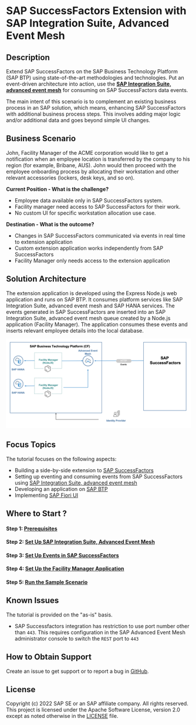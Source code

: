 # SAP SuccessFactors Extension with SAP Integration Suite, Advanced Event Mesh

## Description

Extend SAP SuccessFactors on the SAP Business Technology Platform (SAP BTP) using state-of-the-art methodologies and technologies. Put an event-driven architecture into action, use the [**SAP Integration Suite, advanced event mesh**](https://help.sap.com/docs/SAP_ADVANCED_EVENT_MESH) for consuming on SAP SuccessFactors data events.

The main intent of this scenario is to complement an existing business process in an SAP solution, which means, enhancing SAP SuccessFactors with additional business process steps. This involves adding major logic and/or additional data and goes beyond simple UI changes.

## Business Scenario

John, Facility Manager of the ACME corporation would like to get a notification when an employee location is transferred by the company to his region (for example, Bribane, AUS). John would then proceed with the employee onboarding process by allocating their workstation and other relevant accessories (lockers, desk keys, and so on).

**Current Position - What is the challenge?**

- Employee data available only in SAP SuccessFactors system.
- Facility manager need access to SAP SuccessFactors for their work.
- No custom UI for specific workstation allocation use case.

**Destination - What is the outcome?**

- Changes in SAP SuccessFactors communicated via events in real time to extension application
- Custom extension application works independently from SAP SuccessFactors
- Facility Manager only needs access to the extension application

## Solution Architecture

The extension application is developed using the Express Node.js web application and runs on SAP BTP. It consumes platform services like SAP Integration Suite, advanced event mesh and SAP HANA services. The events generated in SAP SuccessFactors are inserted into an SAP Integration Suite, advanced event mesh queue created by a Node.js application (Facility Manager). The application consumes these events and inserts relevant employee details into the local database.

![solution](./documentation/images/SolutionDiagram.png)

## Focus Topics

The tutorial focuses on the following aspects:

- Building a side-by-side extension to [SAP SuccessFactors](https://help.sap.com/docs/SAP_SUCCESSFACTORS_HXM_SUITE)
- Setting up eventing and consuming events from SAP SuccessFactors using [SAP Integration Suite, advanced event mesh](https://help.sap.com/docs/SAP_ADVANCED_EVENT_MESH)
- Developing an application on [SAP BTP](https://help.sap.com/viewer/product/BTP/Cloud/en-US?task=discover_task) 
- Implementing [SAP Fiori UI](https://help.sap.com/docs/SAPUI5)

## Where to Start ?

#### Step 1: [Prerequisites](./documentation/Prerequisites/README.md)

#### Step 2: [Set Up SAP Integration Suite, Advanced Event Mesh](./documentation/setup-advanced-event-mesh/README.md)

#### Step 3: [Set Up Events in SAP SuccessFactors](./documentation/setup-events-successfactors/README.md)

#### Step 4: [Set Up the Facility Manager Application](./documentation/setup-facility-manager-app/README.md)

#### Step 5: [Run the Sample Scenario](./documentation/execute-example-scenario/README.md)

## Known Issues

The tutorial is provided on the "as-is" basis.
- SAP Successfactors integration has restriction to use port number other than `443`. This requires configuration in the SAP Advanced Event Mesh administrator console to switch the `REST` port to `443`

## How to Obtain Support

Create an issue to get support or to report a bug in [GitHub](https://github.com/SAP-samples/issues).

## License

Copyright (c) 2022 SAP SE or an SAP affiliate company. All rights reserved. This project is licensed under the Apache Software License, version 2.0 except as noted otherwise in the [LICENSE](LICENSES/Apache-2.0.txt) file.

